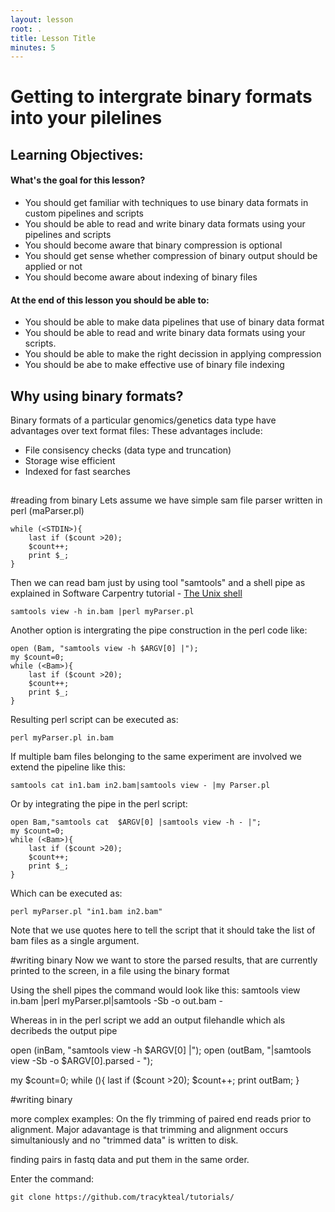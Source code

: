 ```yaml
---
layout: lesson
root: .
title: Lesson Title
minutes: 5
---
```



Getting to intergrate binary formats into your pilelines
===================

Learning Objectives:
-------------------
#### What's the goal for this lesson?
* You should get familiar with techniques to use binary data formats in custom pipelines and scripts
* You should be able to read and write binary data formats using your pipelines and scripts
* You should become aware that binary compression is optional
* You should get sense whether compression of binary output should be applied or not
* You should become aware about indexing of binary files


#### At the end of this lesson you should be able to:
* You should be able to make data pipelines that use of binary data format
* You should be able to read and write binary data formats using your scripts.
* You should be able to make the right decission in applying compression
* You should be abe to make effective use of binary file indexing

## Why using binary formats?
Binary formats of a particular genomics/genetics data type have advantages over text format files:
These advantages include:
* File consisency checks (data type and truncation)
* Storage wise efficient
* Indexed for fast searches


##

#reading from binary
Lets assume we have simple sam file parser written in perl (maParser.pl) 

    while (<STDIN>){
        last if ($count >20);
        $count++;
        print $_;
    }
    
Then we can read bam just by using tool "samtools" and a shell pipe as explained in Software Carpentry tutorial - [The Unix shell](http://software-carpentry.org/v4/shell/index.html)
    
    samtools view -h in.bam |perl myParser.pl

Another option is intergrating the pipe construction in the perl code like:

    open (Bam, "samtools view -h $ARGV[0] |");                                                                                                                           
    my $count=0;
    while (<Bam>){
        last if ($count >20);
        $count++;
        print $_;
    }

Resulting perl script can be executed as:

    perl myParser.pl in.bam 

If multiple bam files belonging to the same experiment are involved we extend the pipeline like this:

    samtools cat in1.bam in2.bam|samtools view - |my Parser.pl

Or by integrating the pipe in the perl script:

    open Bam,"samtools cat  $ARGV[0] |samtools view -h - |";
    my $count=0;
    while (<Bam>){
        last if ($count >20);
        $count++;
        print $_;
    }

Which can be executed as:

    perl myParser.pl "in1.bam in2.bam"
    
Note that we use quotes here to tell the script that it should take the list of bam files as a single argument.





#writing binary
Now we want to store the parsed results, that are currently printed to the screen, in a file using the binary format

Using the shell pipes the command would look like this:
    samtools view in.bam |perl myParser.pl|samtools -Sb -o out.bam -

Whereas in in the perl script we add an output filehandle which als decribeds the output pipe

open (inBam, "samtools view -h $ARGV[0] |");
open (outBam, "|samtools view -Sb -o $ARGV[0].parsed - ");

my $count=0;
while (<inBam>){
    last if ($count >20);
	$count++; 
    print outBam;
}





#writing binary


more complex examples:
On the fly trimming of paired end reads prior to alignment. Major adavantage is that trimming and alignment occurs simultaniously and no "trimmed data" is written to disk.

finding pairs in fastq data and put them in the same order.


Enter the command:

    git clone https://github.com/tracykteal/tutorials/
